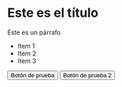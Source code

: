 
<!DOCTYPE html>
<html lang="en">
  <head>
    <meta charset="UTF-8" />
    <meta http-equiv="X-UA-Compatible" content="IE=edge" />
    <meta name="viewport" content="width=device-width, initial-scale=1.0" />
    <title>Intro a SASS</title>
    <link rel="stylesheet" href="styles.css" />
  </head>
  <body>
    <div class="container">
      <h1>Este es el título</h1>
      <p>Este es un párrafo</p>
      <div class="listado">
        <ul>
          <li>Item 1</li>
          <li>Item 2</li>
          <li>Item 3</li>
        </ul>
      </div>
      <button class="btn">Botón de prueba</button>
      <button class="btn-2">Botón de prueba 2</button>
    </div>
  </body>
</html>